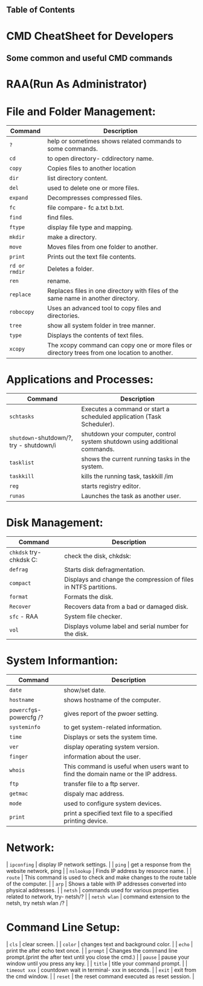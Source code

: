 ## Table of Contents

# CMD CheatSheet for Developers

## Some common and useful CMD commands 
# RAA(Run As Administrator)

# File and Folder Management:

| Command                  | Description                                                              |
| ------------------------ | -------------------------------------------------------------------------|
| `?`                      | help or sometimes shows related commands to some commands.               |
| `cd`                     | to open directory- cd<space>directory name.                              |
| `copy`                   | Copies files to another location                                         |
| `dir`                    | list directory content.                                                  |
| `del`                    | used to delete one or more files.                                        |
| `expand`                 | Decompresses compressed files.                                           |
| `fc`                     | file compare- fc a.txt b.txt.                                            |
| `find`                   | find files.                                                              |
| `ftype`                  | display file type and mapping.                                           |
| `mkdir`                  | make a directory.                                                        | 
| `move`                   | Moves files from one folder to another.                                  |
| `print`                  | Prints out the text file contents.                                       |
| `rd or rmdir`            | Deletes a folder.                                                        |
| `ren`                    | rename.                                                                  |
| `replace`       | Replaces files in one directory with files of the same name in another directory. |
| `robocopy`               | Uses an advanced tool to copy files and directories.                     |
| `tree`                   | show all system folder in tree manner.                                   |
| `type`                   | Displays the contents of text files.                                     |
| `xcopy`                  | The xcopy command can copy one or more files or directory trees from one location to another. |


# Applications and Processes:

| Command                  | Description                                                              |
| ------------------------ | -------------------------------------------------------------------------|
| `schtasks`               | Executes a command or start a scheduled application (Task Scheduler).    |
| `shutdown`-shutdown/?, try - shutdown/i | shutdown your computer, control system shutdown using additional commands. |
| `tasklist`               | shows the current running tasks in the system.                           |
| `taskkill`               | kills the running task, taskkill /im <programname>                       |
| `reg`                    | starts registry editor.                                                  |
| `runas`                  | Launches the task as another user.                                       |


# Disk Management: 

| Command                  | Description                                                              |
| ------------------------ | -------------------------------------------------------------------------|
| `chkdsk` try- chkdsk C:  | check the disk, chkdsk<space><diskname>:                                 |
| `defrag`                 | Starts disk defragmentation.                                             |
| `compact`                | Displays and change the compression of files in NTFS partitions.         |
| `format`                 | Formats the disk.                                                        |
| `Recover`                | Recovers data from a bad or damaged disk.                                |
| `sfc` - RAA              | System file checker.                                                     |
| `vol`                    |  Displays volume label and serial number for the disk.                   |


# System Informantion: 

| Command                  | Description                                                              |
| ------------------------ | -------------------------------------------------------------------------|
| `date`                   | show/set date.                                                           |
| `hostname`               | shows hostname of the computer.                                          |
| `powercfg`s- powercfg /? | gives report of the pwoer setting.                                       |
| `systeminfo`             | to get system-related information.                                       |
| `time`                   | Displays or sets the system time.                                        |
| `ver`                    | display operating system version.                                        |
| `finger`                 | information about the user.                                              |
| `whois`                  | This command is useful when users want to find the domain name or the IP address. |
| `ftp`                    | transfer file to a ftp server.                                           |
| `getmac`                 | dispaly mac address.                                                     |
| `mode`                   | used to configure system devices.                                        |
| `print`                  | print a specified text file to a specified printing device.              |


# Network: 

| `ipconfing`              | display IP network settings.                                             |
| `ping`                   | get a response from the website network, ping<website name>              |
| `nslookup`               | Finds IP address by resource name.                                       |
| `route`                  | This command is used to check and make changes to the route table of the computer. |
| `arp`                    | Shows a table with IP addresses converted into physical addresses.       |
| `netsh`                  | commands used for various properties related to network, try- netsh/?    |
| `netsh wlan`             | command extension to the netsh, try netsh wlan /?                        |


# Command Line Setup: 
  
| `cls`                    | clear screen.                                                            |
| `color`                  | changes text and background color.                                       |
| `echo`                   | print the after echo text once.                                          |
| `prompt`                 | Changes the command line prompt.(print the after text until you close the cmd.) |
| `pause`                  | pause your window until you press any key.                               |
| `title`                  | title your command prompt.                                               |
| `timeout xxx`            | countdown wait in terminal- xxx in seconds.                              |
| `exit`                   | exit from the cmd window.                                                |
| `reset`                  | the reset command executed as reset session.                             |
